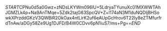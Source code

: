 $START$CPNu0d5a0Gwz+zNDsLKYWm096lU+5LdryaTYunuXc01MXWWTAhJGMZLk4p+Na9AnTMqe+5Zdk2tajG63SpcQV+Z+l174aN3M1duNQDljBHSowkXPrzddGKzV3QWBiR2OkOax4ntLirK2uf6eAUpGcHrov6T22Iy8eZTMfurfrdTnAw/aDGy58Ze9Ug1DJFD/B4W0CDvv6pN1iuS7/ms+Pg==$END$